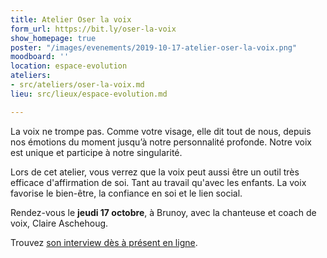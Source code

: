 ```yaml
---
title: Atelier Oser la voix
form_url: https://bit.ly/oser-la-voix
show_homepage: true
poster: "/images/evenements/2019-10-17-atelier-oser-la-voix.png"
moodboard: ''
location: espace-evolution
ateliers:
- src/ateliers/oser-la-voix.md
lieu: src/lieux/espace-evolution.md

---
```

La voix ne trompe pas. Comme votre visage, elle dit tout de nous, depuis nos émotions du moment jusqu’à notre personnalité profonde. Notre voix est unique et participe à notre singularité.

Lors de cet atelier, vous verrez que la voix peut aussi être un outil très efficace d'affirmation de soi. Tant au travail qu'avec les enfants. La voix favorise le bien-être, la confiance en soi et le lien social.

Rendez-vous le **jeudi 17 octobre**, à Brunoy, avec la chanteuse et coach de voix, Claire Aschehoug.

Trouvez [son interview dès à présent en ligne](https://precious-prana.com/interviews/claire-aschehoug/).